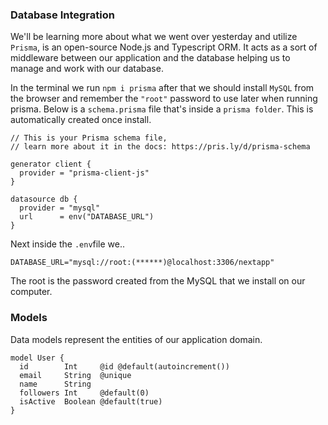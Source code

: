 ### Database Integration 
We'll be learning more about what we went over yesterday and utilize `Prisma`, is an open-source Node.js and Typescript ORM. It acts as a sort of middleware between our application and the database helping us to manage and work with our database.

In the terminal we run `npm i prisma` after that we should install `MySQL` from the browser and remember the `"root"` password to use later when running prisma. Below is a `schema.prisma` file that's inside a `prisma folder`. This is automatically created once install.
```
// This is your Prisma schema file,
// learn more about it in the docs: https://pris.ly/d/prisma-schema

generator client {
  provider = "prisma-client-js"
}

datasource db {
  provider = "mysql"
  url      = env("DATABASE_URL")
}
```
Next inside the `.env`file we..
```
DATABASE_URL="mysql://root:(******)@localhost:3306/nextapp"
```
The root is the password created from the MySQL that we install on our computer.

### Models
Data models represent the entities of our application domain.
```
model User {
  id        Int     @id @default(autoincrement())
  email     String  @unique
  name      String
  followers Int     @default(0)
  isActive  Boolean @default(true)
}
```
